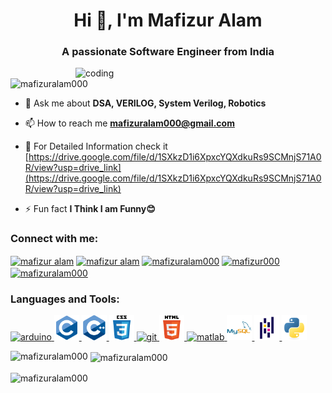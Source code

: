 <h1 align="center">Hi 👋, I'm Mafizur Alam</h1>
<h3 align="center">A passionate Software Engineer from India</h3>

<img align="right" alt="coding" width="400" src="https://user-images.githubusercontent.com/55389276/140866485-8fb1c876-9a8f-4d6a-98dc-08c4981eaf70.gif">

<p align="left"> <img src="https://komarev.com/ghpvc/?username=mafizuralam000&label=Profile%20views&color=0e75b6&style=flat" alt="mafizuralam000" /> </p>

- 💬 Ask me about **DSA, VERILOG, System Verilog, Robotics**

- 📫 How to reach me **mafizuralam000@gmail.com**

- 📄 For Detailed Information check it [https://drive.google.com/file/d/1SXkzD1i6XpxcYQXdkuRs9SCMnjS71A0R/view?usp=drive_link](https://drive.google.com/file/d/1SXkzD1i6XpxcYQXdkuRs9SCMnjS71A0R/view?usp=drive_link)

- ⚡ Fun fact **I Think I am Funny😊**

<h3 align="left">Connect with me:</h3>
<p align="left">
<a href="https://codepen.io/mafizur alam" target="blank"><img align="center" src="https://raw.githubusercontent.com/rahuldkjain/github-profile-readme-generator/master/src/images/icons/Social/codepen.svg" alt="mafizur alam" height="30" width="40" /></a>
<a href="https://linkedin.com/in/mafizur alam" target="blank"><img align="center" src="https://raw.githubusercontent.com/rahuldkjain/github-profile-readme-generator/master/src/images/icons/Social/linked-in-alt.svg" alt="mafizur alam" height="30" width="40" /></a>
<a href="https://www.hackerrank.com/mafizuralam000" target="blank"><img align="center" src="https://raw.githubusercontent.com/rahuldkjain/github-profile-readme-generator/master/src/images/icons/Social/hackerrank.svg" alt="mafizuralam000" height="30" width="40" /></a>
<a href="https://www.leetcode.com/mafizur000" target="blank"><img align="center" src="https://raw.githubusercontent.com/rahuldkjain/github-profile-readme-generator/master/src/images/icons/Social/leet-code.svg" alt="mafizur000" height="30" width="40" /></a>
<a href="https://auth.geeksforgeeks.org/user/mafizuralam000" target="blank"><img align="center" src="https://raw.githubusercontent.com/rahuldkjain/github-profile-readme-generator/master/src/images/icons/Social/geeks-for-geeks.svg" alt="mafizuralam000" height="30" width="40" /></a>
</p>

<h3 align="left">Languages and Tools:</h3>
<p align="left"> <a href="https://www.arduino.cc/" target="_blank" rel="noreferrer"> <img src="https://cdn.worldvectorlogo.com/logos/arduino-1.svg" alt="arduino" width="40" height="40"/> </a> <a href="https://www.cprogramming.com/" target="_blank" rel="noreferrer"> <img src="https://raw.githubusercontent.com/devicons/devicon/master/icons/c/c-original.svg" alt="c" width="40" height="40"/> </a> <a href="https://www.w3schools.com/cpp/" target="_blank" rel="noreferrer"> <img src="https://raw.githubusercontent.com/devicons/devicon/master/icons/cplusplus/cplusplus-original.svg" alt="cplusplus" width="40" height="40"/> </a> <a href="https://www.w3schools.com/css/" target="_blank" rel="noreferrer"> <img src="https://raw.githubusercontent.com/devicons/devicon/master/icons/css3/css3-original-wordmark.svg" alt="css3" width="40" height="40"/> </a> <a href="https://git-scm.com/" target="_blank" rel="noreferrer"> <img src="https://www.vectorlogo.zone/logos/git-scm/git-scm-icon.svg" alt="git" width="40" height="40"/> </a> <a href="https://www.w3.org/html/" target="_blank" rel="noreferrer"> <img src="https://raw.githubusercontent.com/devicons/devicon/master/icons/html5/html5-original-wordmark.svg" alt="html5" width="40" height="40"/> </a> <a href="https://www.mathworks.com/" target="_blank" rel="noreferrer"> <img src="https://upload.wikimedia.org/wikipedia/commons/2/21/Matlab_Logo.png" alt="matlab" width="40" height="40"/> </a> <a href="https://www.mysql.com/" target="_blank" rel="noreferrer"> <img src="https://raw.githubusercontent.com/devicons/devicon/master/icons/mysql/mysql-original-wordmark.svg" alt="mysql" width="40" height="40"/> </a> <a href="https://pandas.pydata.org/" target="_blank" rel="noreferrer"> <img src="https://raw.githubusercontent.com/devicons/devicon/2ae2a900d2f041da66e950e4d48052658d850630/icons/pandas/pandas-original.svg" alt="pandas" width="40" height="40"/> </a> <a href="https://www.python.org" target="_blank" rel="noreferrer"> <img src="https://raw.githubusercontent.com/devicons/devicon/master/icons/python/python-original.svg" alt="python" width="40" height="40"/> </a> </p>

<p><img align="left" src="https://github-readme-stats.vercel.app/api/top-langs?username=mafizuralam000&show_icons=true&locale=en&layout=compact" alt="mafizuralam000" /></p>

<p>&nbsp;<img align="center" src="https://github-readme-stats.vercel.app/api?username=mafizuralam000&show_icons=true&locale=en" alt="mafizuralam000" /></p>

<p><img align="center" src="https://github-readme-streak-stats.herokuapp.com/?user=mafizuralam000&" alt="mafizuralam000" /></p>
